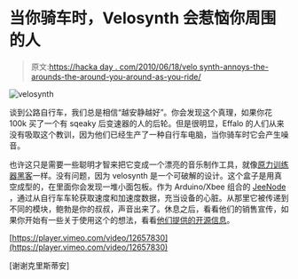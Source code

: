 # 当你骑车时，Velosynth 会惹恼你周围的人

> 原文:[https://hacka day . com/2010/06/18/velo synth-annoys-the-arounds-the-around-you-around-as-you-ride/](https://hackaday.com/2010/06/18/velosynth-annoys-those-around-you-as-you-ride/)

![](../Images/c2b249eff1e4581e264fd02070411359.png "velosynth")

谈到公路自行车，我们总是相信“越安静越好”。你会发现这个真理，如果你花 100k 买了一个有 sqeaky 后变速器的人的后轮。但是很明显，Effalo 的人们从来没有吸取这个教训，因为他们已经生产了一种自行车电脑，当你骑车时它会产生噪音。

也许这只是需要一些聪明才智来把它变成一个漂亮的音乐制作工具，就像[原力训练器黑客](http://hackaday.com/2010/05/18/composing-music-with-the-force-trainer/)一样。没有问题，因为 velosynth 是一个可破解的设计。这个盒子是用真空成型的，在里面你会发现一堆小面包板。作为 Arduino/Xbee 组合的 [JeeNode](http://cafe.jeelabs.net/lab/jn4/) ，通过从自行车车轮获取速度和加速度数据，充当设备的心脏。从那里它被传递到不同的模块，鲍勃是你的叔叔，声音出来了。休息之后，看看他们的销售宣传，如果你开始有一些关于使用这个的想法，看看[他们提供的开源信息](http://wiki.velosynth.com/index.php?title=Main_Page)。

[https://player.vimeo.com/video/12657830](https://player.vimeo.com/video/12657830)

[谢谢克里斯蒂安]